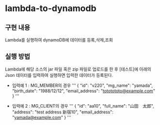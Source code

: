# lambda-to-dynamodb

## 구현 내용
Lambda를 실행하여 dynamoDB에 데이터를 등록,삭제,조회

## 실행 방법
Lambda에 해당 소스의 jar 파일  혹은 zip 파일로 업로드를 한 후
[테스트]에 아래의 Json 데이터를 입력하여 실행하면 입력한 데이터가 등록된다.

* 입력예 1 : MG_MEMBER의 경우
'''
{
  "id": "v220",
  "mg_name": "yamada",
  "birth_date": "1988/12/12",
  "email_address": "tototototo@example.com"
}
'''

* 입력예 2 : MG_CLIENT의 경우
'''
{
  "id": "aa10",
  "full_name": "山田　太郎",
  "address": "test address 新宿10",
  "email_address": "yamada@example.com"
}
'''
